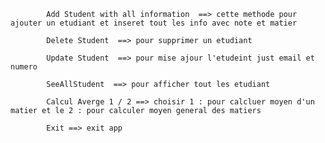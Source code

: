 
            Add Student with all information  ==> cette methode pour ajouter un etudiant et inseret tout les info avec note et matier
            
            Delete Student  ==> pour supprimer un etudiant
            
            Update Student  ==> pour mise ajour l'etudeint just email et numero
            
            SeeAllStudent  ==> pour afficher tout les etudiant
            
            Calcul Averge 1 / 2 ==> choisir 1 : pour calcluer moyen d'un matier et le 2 : pour calculer moyen general des matiers 
            
            Exit ==> exit app
